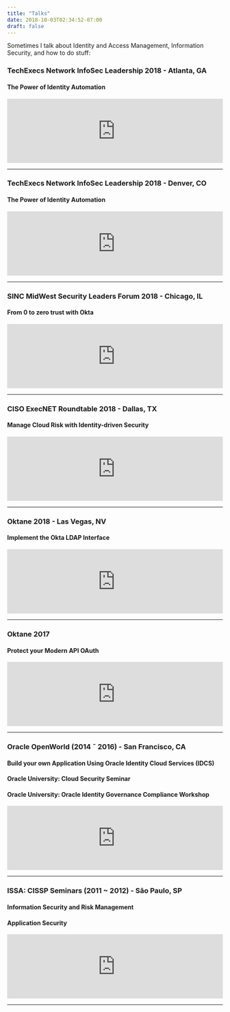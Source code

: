 ```yaml
---
title: "Talks"
date: 2018-10-03T02:34:52-07:00
draft: false
---
```


Sometimes I talk about Identity and Access Management, Information Security, and how to do stuff:

### TechExecs Network InfoSec Leadership 2018 - Atlanta, GA
#### The Power of Identity Automation
<iframe src="https://www.google.com/maps/embed?pb=!1m18!1m12!1m3!1d106135.29706072138!2d-84.49064358568174!3d33.767693119755585!2m3!1f0!2f0!3f0!3m2!1i1024!2i768!4f13.1!3m3!1m2!1s0x88f5045d6993098d%3A0x66fede2f990b630b!2sAtlanta%2C+GA!5e0!3m2!1sen!2sus!4v1543000168390" width="100%" height="150" frameborder="0" style="border:0" allowfullscreen></iframe>

---

### TechExecs Network InfoSec Leadership 2018 - Denver, CO
#### The Power of Identity Automation
<iframe src="https://www.google.com/maps/embed?pb=!1m18!1m12!1m3!1d196281.88170617103!2d-104.99519373248697!3d39.76425475419289!2m3!1f0!2f0!3f0!3m2!1i1024!2i768!4f13.1!3m3!1m2!1s0x876b80aa231f17cf%3A0x118ef4f8278a36d6!2sDenver%2C+CO!5e0!3m2!1sen!2sus!4v1543000213956" width="100%" height="150" frameborder="0" style="border:0" allowfullscreen></iframe>

---

### SINC MidWest Security Leaders Forum 2018 - Chicago, IL
#### From 0 to zero trust with Okta
<iframe src="https://www.google.com/maps/embed?pb=!1m18!1m12!1m3!1d190255.33858341328!2d-87.87204636652237!3d41.833903666298546!2m3!1f0!2f0!3f0!3m2!1i1024!2i768!4f13.1!3m3!1m2!1s0x880e2b582eb537af%3A0x85b5501249f7cd4b!2sRadisson+Blu+Aqua+Hotel%2C+Chicago!5e0!3m2!1sen!2sus!4v1538578281214" width="100%" height="150" frameborder="0" style="border:0" allowfullscreen></iframe>

---

### CISO ExecNET Roundtable 2018 - Dallas, TX
#### Manage Cloud Risk with Identity-driven Security
<iframe src="https://www.google.com/maps/embed?pb=!1m18!1m12!1m3!1d3347.705398979082!2d-96.82429338437758!3d32.95878658200115!2m3!1f0!2f0!3f0!3m2!1i1024!2i768!4f13.1!3m3!1m2!1s0x864c2040a0de8805%3A0x9216de40a5ba8aa6!2sCredera!5e0!3m2!1sen!2sus!4v1538578486000" width="100%" height="150" frameborder="0" style="border:0" allowfullscreen></iframe>

---

### Oktane 2018 - Las Vegas, NV
#### Implement the Okta LDAP Interface
<iframe src="https://www.google.com/maps/embed?pb=!1m18!1m12!1m3!1d3223.43113654595!2d-115.17877228432333!3d36.10735281409057!2m3!1f0!2f0!3f0!3m2!1i1024!2i768!4f13.1!3m3!1m2!1s0x80c8c42e1d156485%3A0x2ef3882f44b3056f!2sARIA+Resort+%26+Casino!5e0!3m2!1sen!2sus!4v1538577923282" width="100%" height="150" frameborder="0" style="border:0" allowfullscreen></iframe>

---

### Oktane 2017
#### Protect your Modern API OAuth
<iframe src="https://www.google.com/maps/embed?pb=!1m18!1m12!1m3!1d3223.43113654595!2d-115.17877228432333!3d36.10735281409057!2m3!1f0!2f0!3f0!3m2!1i1024!2i768!4f13.1!3m3!1m2!1s0x80c8c42e1d156485%3A0x2ef3882f44b3056f!2sARIA+Resort+%26+Casino!5e0!3m2!1sen!2sus!4v1538577923282" width="100%" height="150" frameborder="0" style="border:0" allowfullscreen></iframe>

---

### Oracle OpenWorld (2014 ˜ 2016) - San Francisco, CA
#### Build your own Application Using Oracle Identity Cloud Services (IDCS)
#### Oracle University: Cloud Security Seminar
#### Oracle University: Oracle Identity Governance Compliance Workshop
<iframe src="https://www.google.com/maps/embed?pb=!1m18!1m12!1m3!1d3153.243724616899!2d-122.40287868466345!3d37.78432761938286!2m3!1f0!2f0!3f0!3m2!1i1024!2i768!4f13.1!3m3!1m2!1s0x8085807ded297e89%3A0xd9553880aa393c6c!2sMoscone+Center!5e0!3m2!1sen!2sus!4v1538560253763" width="100%" height="150" frameborder="0" style="border:0" allowfullscreen></iframe>

---

### ISSA: CISSP Seminars (2011 ~ 2012) - São Paulo, SP
#### Information Security and Risk Management
#### Application Security
<iframe src="https://www.google.com/maps/embed?pb=!1m18!1m12!1m3!1d3655.5127943797534!2d-46.70161338434149!3d-23.621799869713794!2m3!1f0!2f0!3f0!3m2!1i1024!2i768!4f13.1!3m3!1m2!1s0x94ce50c4b62dadc1%3A0xb73c00250cc7b25d!2sSymantec!5e0!3m2!1sen!2sus!4v1538577872641" width="100%" height="150" frameborder="0" style="border:0" allowfullscreen></iframe>

---

